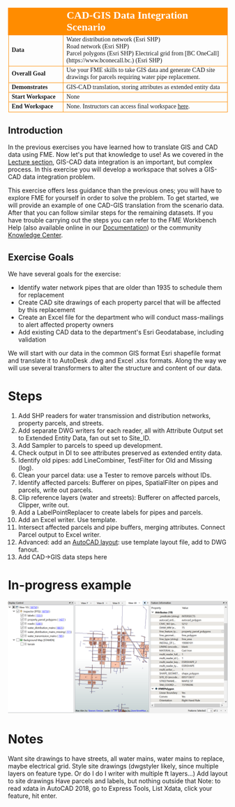 <!--Exercise Section-->

<table style="border-spacing: 0px;border-collapse: collapse;font-family:serif">
<tr>
<td width=25% style="vertical-align:middle;background-color:darkorange;border: 2px solid darkorange">
<i class="fa fa-cogs fa-lg fa-pull-left fa-fw" style="color:white;padding-right: 12px;vertical-align:text-top"></i>
<span style="color:white;font-size:x-large;font-weight: bold"></span>
</td>
<td style="border: 2px solid darkorange;background-color:darkorange;color:white">
<span style="color:white;font-size:x-large;font-weight: bold">CAD-GIS Data Integration Scenario</span>
</td>
</tr>

<tr>
<td style="border: 1px solid darkorange; font-weight: bold">Data</td>
<td style="border: 1px solid darkorange">Water distribution network (Esri SHP)<br>
Road network (Esri SHP)<br>
Parcel polygons (Esri SHP)
Electrical grid from [BC OneCall](https://www.bconecall.bc.) (Esri SHP)</td>
</tr>

<tr>
<td style="border: 1px solid darkorange; font-weight: bold">Overall Goal</td>
<td style="border: 1px solid darkorange">Use your FME skills to take GIS data and generate CAD site drawings for parcels requiring water pipe replacement.</td>
</tr>

<tr>
<td style="border: 1px solid darkorange; font-weight: bold">Demonstrates</td>
<td style="border: 1px solid darkorange">GIS-CAD translation, storing attributes as extended entity data</td>
</tr>

<tr>
<td style="border: 1px solid darkorange; font-weight: bold">Start Workspace</td>
<td style="border: 1px solid darkorange">None</td>
</tr>

<tr>
<td style="border: 1px solid darkorange; font-weight: bold">End Workspace</td>
<td style="border: 1px solid darkorange">None. Instructors can access final workspace <a href="">here</a>.</td>
</tr>

</table>

## Introduction

In the previous exercises you have learned how to translate GIS and CAD data using FME. Now let's put that knowledge to use! As we covered in the [Lecture section](CADGIS1Lecture\1.01.CADGISIntegration.md), GIS-CAD data integration is an important, but complex process. In this exercise you will develop a workspace that solves a GIS-CAD data integration problem.

This exercise offers less guidance than the previous ones; you will have to explore FME for yourself in order to solve the problem. To get started, we will provide an example of one CAD-GIS translation from the scenario data. After that you can follow similar steps for the remaining datasets. If you have trouble carrying out the steps you can refer to the FME Workbench Help (also available online in our [Documentation](https://support.safe.com/KnowledgeDocumentation)) or the community [Knowledge Center](https://knowledge.safe.com/).

## Exercise Goals

We have several goals for the exercise:

- Identify water network pipes that are older than 1935 to schedule them for replacement
- Create CAD site drawings of each property parcel that will be affected by this replacement
- Create an Excel file for the department who will conduct mass-mailings to alert affected property owners
- Add existing CAD data to the department's Esri Geodatabase, including validation

We will start with our data in the common GIS format Esri shapefile format and translate it to AutoDesk .dwg and Excel .xlsx formats. Along the way we will use several transformers to alter the structure and content of our data.

# Steps

1. Add SHP readers for water transmission and distribution networks, property parcels, and streets.
2. Add separate DWG writers for each reader, all with Attribute Output set to Extended Entity Data, fan out set to Site_ID.
3. Add Sampler to parcels to speed up development.
4. Check output in DI to see attributes preserved as extended entity data.
5. Identify old pipes: add LineCombiner, TestFilter for Old and Missing (log).
6. Clean your parcel data: use a Tester to remove parcels without IDs.
7. Identify affected parcels: Bufferer on pipes, SpatialFilter on pipes and parcels, write out parcels.
8. Clip reference layers (water and streets): Bufferer on affected parcels, Clipper, write out.
9. Add a LabelPointReplacer to create labels for pipes and parcels.
10. Add an Excel writer. Use template.
11. Intersect affected parcels and pipe buffers, merging attributes. Connect Parcel output to Excel writer.
12. Advanced: add an [AutoCAD layout](https://knowledge.safe.com/articles/34345/working-with-autocad-layouts.html): use template layout file, add to DWG fanout.
13. Add CAD->GIS data steps here

# In-progress example

![Example](Images\ScenarioExample.png)

# Notes
Want site drawings to have streets, all water mains, water mains to replace, maybe electrical grid.
Style site drawings (dwgstyler likely, since multiple layers on feature type. Or do I do I writer with multiple ft layers...)
Add layout to site drawings
Have parcels and labels, but nothing outside that
Note: to read xdata in AutoCAD 2018, go to Express Tools, List Xdata, click your feature, hit enter.
